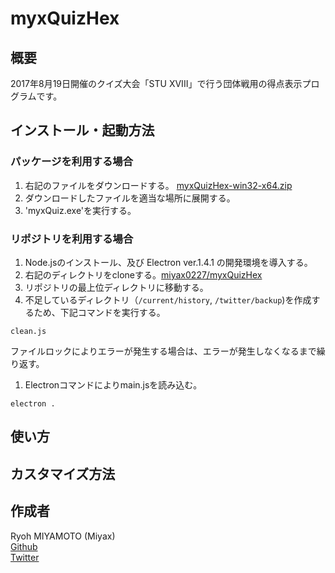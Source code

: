 # myxQuizHex

## 概要
2017年8月19日開催のクイズ大会「STU XVIII」で行う団体戦用の得点表示プログラムです。

## インストール・起動方法
### パッケージを利用する場合
1. 右記のファイルをダウンロードする。
    [myxQuizHex-win32-x64.zip](https://drive.google.com/open?id=0B00MyT_-RKCUVWk4SUxlMWlXYzA)
1. ダウンロードしたファイルを適当な場所に展開する。
1. 'myxQuiz.exe'を実行する。

### リポジトリを利用する場合
1. Node.jsのインストール、及び Electron ver.1.4.1 の開発環境を導入する。
1. 右記のディレクトリをcloneする。[miyax0227/myxQuizHex](https://github.com/miyax0227/myxQuizHex)
1. リポジトリの最上位ディレクトリに移動する。
1. 不足しているディレクトリ（`/current/history`, `/twitter/backup`)を作成するため、下記コマンドを実行する。
```shell
clean.js
```
ファイルロックによりエラーが発生する場合は、エラーが発生しなくなるまで繰り返す。
1. Electronコマンドによりmain.jsを読み込む。
```shell
electron .
```

## 使い方

## カスタマイズ方法

## 作成者
Ryoh MIYAMOTO (Miyax)  
[Github](https://github.com/miyax0227)  
[Twitter](https://twitter.com/mi_yax)  


